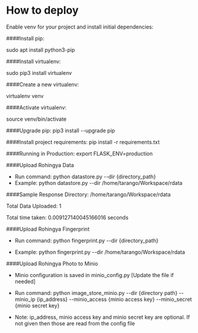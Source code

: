 # How to deploy
Enable venv for your project and install initial dependencies:

####Install pip:

sudo apt install python3-pip

####Install virtualenv:

sudo pip3 install virtualenv

####Create a new virtualenv:

virtualenv venv

####Activate virtualenv:

source venv/bin/activate

####Upgrade pip:
pip3 install --upgrade pip

####Install project requirements:
pip install -r requirements.txt


####Running in Production:
export FLASK_ENV=production

####Upload Rohingya Data
* Run command: python datastore.py --dir {directory_path}
* Example: python datastore.py --dir /home/tarango/Workspace/rdata

####Sample Response
Directory:  /home/tarango/Workspace/rdata

Total Data Uploaded: 1

Total time taken: 0.009127140045166016 seconds


####Upload Rohingya Fingerprint
* Run command: python fingerprint.py --dir {directory_path}

* Example: python fingerprint.py --dir /home/tarango/Workspace/rdata


####Upload Rohingya Photo to Minio
* Minio configuration is saved in minio_config.py [Update the file if needed]

* Run command: python image_store_minio.py --dir {directory path} --minio_ip {ip_address} --minio_access {minio access key} --minio_secret {minio secret key}

* Note: ip_address, minio access key and minio secret key are optional. If not given then those are read from the config file
